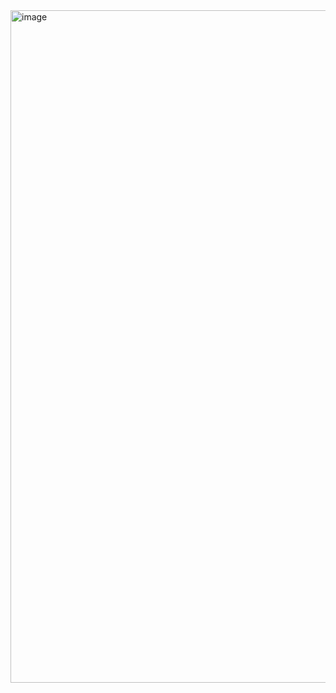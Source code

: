 <img width="1901" height="1076" alt="image" src="https://github.com/user-attachments/assets/08b6c49f-0d3c-4128-911f-17ff5b8990a7" />
